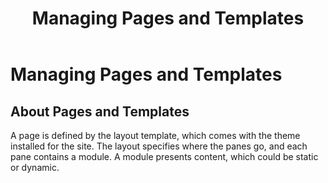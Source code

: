 ﻿---
uid: administrators-pages-templates-overview
locale: en
title: Managing Pages and Templates
dnneditions: DNN Platform,Evoq Content,Evoq Engage
dnnversion: 09.02.00
related-topics: administrators-assets-overview,administrators-microservices-overview,administrators-content-with-modules-overview,empty-recycle-bin
---

# Managing Pages and Templates

## About Pages and Templates

A page is defined by the layout template, which comes with the theme installed for the site. The layout specifies where the panes go, and each pane contains a module. A module presents content, which could be static or dynamic.
